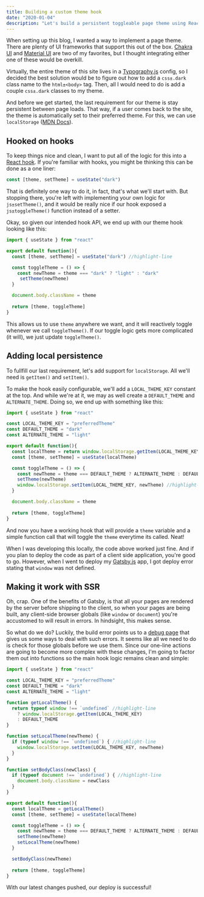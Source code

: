 ```yaml
---
title: Building a custom theme hook
date: "2020-01-04"
description: "Let's build a persistent toggleable page theme using React hooks."
---
```


When setting up this blog, I wanted a way to implement a page theme. There are plenty of UI frameworks that support this out of the box. [Chakra UI](https://chakra-ui.com) and [Material UI](https://material-ui.com) are two of my favorites, but I thought integrating either one of these would be overkill. 

Virtually, the entire theme of this site lives in a [Typography.js](https://kyleamathews.github.io/typography.js) config, so I decided the best solution would be to figure out how to add a `css±.dark` class name to the `html±<body>` tag. Then, all I would need to do is add a couple `css±.dark` classes to my theme.

And before we get started, the last requirement for our theme is stay persistent between page loads. That way, if a user comes back to the site, the theme is automatically set to their preferred theme. For this, we can use `localStorage` ([MDN Docs](https://developer.mozilla.org/en-US/docs/Web/API/Window/localStorage)).

## Hooked on hooks

To keep things nice and clean, I want to put all of the logic for this into a [React hook](https://reactjs.org/docs/hooks-intro.html). If you're familiar with hooks, you might be thinking this can be done as a one liner:

```js
const [theme, setTheme] = useState("dark")
```
That is definitely one way to do it, in fact, that's what we'll start with. But stopping there, you're left with implementing your own logic for `js±setTheme()`, and it would be really nice if our hook exposed a `js±toggleTheme()` function instead of a setter. 

Okay, so given our intended hook API, we end up with our theme hook looking like this:
```js
import { useState } from "react"

export default function(){
  const [theme, setTheme] = useState("dark") //highlight-line

  const toggleTheme = () => {
    const newTheme = theme === "dark" ? "light" : "dark"
     setTheme(newTheme)
  }

  document.body.className = theme
  
  return [theme, toggleTheme]
}
```
This allows us to use `theme` anywhere we want, and it will reactively toggle whenever we call `toggleTheme()`. If our toggle logic gets more complicated (it will), we just update `toggleTheme()`.

## Adding local persistence

To fullfill our last requirement, let's add support for `localStorage`. All we'll need is `getItem()` and `setItem()`.

To make the hook easily configurable, we'll add a `LOCAL_THEME_KEY` constant at the top. And while we're at it, we may as well create a `DEFAULT_THEME` and `ALTERNATE_THEME`. Doing so, we end up with something like this:
```js
import { useState } from "react"

const LOCAL_THEME_KEY = "preferredTheme"
const DEFAULT_THEME = "dark"
const ALTERNATE_THEME = "light"

export default function(){
  const localTheme = return window.localStorage.getItem(LOCAL_THEME_KEY) || DEFAULT_THEME //highlight-line
  const [theme, setTheme] = useState(localTheme)

  const toggleTheme = () => {
    const newTheme = theme === DEFAULT_THEME ? ALTERNATE_THEME : DEFAULT_THEME
    setTheme(newTheme)
    window.localStorage.setItem(LOCAL_THEME_KEY, newTheme) //highlight-line
  }

  document.body.className = theme
  
  return [theme, toggleTheme]
}
```
And now you have a working hook that will provide a `theme` variable and a simple function call that will toggle the `theme` everytime its called. Neat!

When I was developing this locally, the code above worked just fine. And if you plan to deploy the code as part of a client side application, you're good to go. However, when I went to deploy my [Gatsby.js](https://gatsbyjs.org) app, I got deploy error stating that `window` was not defined. 

## Making it work with SSR

Oh, crap. One of the benefits of Gatsby, is that all your pages are rendered by the server before shipping to the client, so when your pages are being built, any client-side browser globals (like `window` or `document`) you're accustomed to will result in errors. In hindsight, this makes sense. 

So what do we do? Luckily, the build error points us to a [debug page](https://www.gatsbyjs.org/docs/debugging-html-builds/) that gives us some ways to deal with such errors. It seems like all we need to do is check for those globals before we use them. Since our one-line actions are going to become more complex with these changes, I'm going to factor them out into functions so the main hook logic remains clean and simple:
```js
import { useState } from "react"

const LOCAL_THEME_KEY = "preferredTheme"
const DEFAULT_THEME = "dark"
const ALTERNATE_THEME = "light"

function getLocalTheme() {
  return typeof window !== `undefined` //highlight-line
    ? window.localStorage.getItem(LOCAL_THEME_KEY)
    : DEFAULT_THEME
}

function setLocalTheme(newTheme) {
  if (typeof window !== `undefined`) { //highlight-line
    window.localStorage.setItem(LOCAL_THEME_KEY, newTheme)
  }
}

function setBodyClass(newClass) {
  if (typeof document !== `undefined`) { //highlight-line
    document.body.className = newClass
  }
}

export default function(){
  const localTheme = getLocalTheme()
  const [theme, setTheme] = useState(localTheme)

  const toggleTheme = () => {
    const newTheme = theme === DEFAULT_THEME ? ALTERNATE_THEME : DEFAULT_THEME
    setTheme(newTheme)
    setLocalTheme(newTheme)
  }

  setBodyClass(newTheme)
  
  return [theme, toggleTheme]
}
```
With our latest changes pushed, our deploy is successful! 
